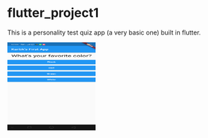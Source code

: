 # flutter_project1

This is a personality test quiz app (a very basic one) built in flutter.

<img src = "Screenshots/Screenshot_2020-01-20-22-09-05-36_edcdeeadecad6848ec8c28bf8470822b.png" width = 200 height = 200>
